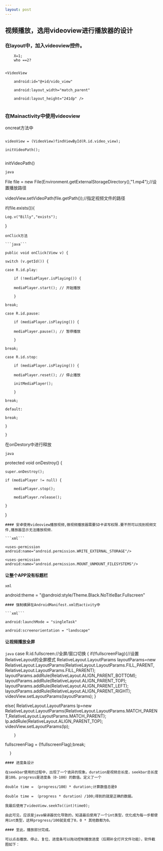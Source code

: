 ```yaml
---
layout: post
---
```



## 视频播放，选用videoview进行播放器的设计
### 在layout中，加入videoview控件。
```
	X=1;
	who ==2?

```

```

<VideoView

    android:id="@+id/vido_view"

    android:layout_width="match_parent"

    android:layout_height="241dp" />


```
### 在Mainactivity中使用videoview
oncreat方法中

```

videoView = (VideoView)findViewById(R.id.video_view);

initVideoPath();


```
initVideoPath()

```java```

File file = new File(Environment.getExternalStorageDirectory(),"1.mp4");//设置播放路径

videoView.setVideoPath(file.getPath());//指定视频文件的路径

if(file.exists()){

    Log.v("Billy","exists");   

}

```
onClick方法

```java```

public void onClick(View v) {

switch (v.getId()) {

case R.id.play:

    if (!mediaPlayer.isPlaying()) {

    mediaPlayer.start(); // 开始播放

    }

break;

case R.id.pause:

    if (mediaPlayer.isPlaying()) {

    mediaPlayer.pause(); // 暂停播放

    }

break;

case R.id.stop:

    if (mediaPlayer.isPlaying()) {

    mediaPlayer.reset(); // 停止播放

    initMediaPlayer();

    }

break;

default:

break;

}

}

```

在onDestory中进行释放

```java```

protected void onDestroy() {

    super.onDestroy();

    if (mediaPlayer != null) {

        mediaPlayer.stop();

        mediaPlayer.release();

    }

}

```
#### 安卓使用videoview播放视频,做视频播放器需要SD卡读写权限.要不然可以找到视频文件,播放器显示无法播放视频.

```xml```

<uses-permission android:name="android.permission.WRITE_EXTERNAL_STORAGE"/>

<uses-permission android:name="android.permission.MOUNT_UNMOUNT_FILESYSTEMS"/>

```
#### 让整个APP没有标题栏

```xml```

android:theme = "@android:style/Theme.Black.NoTitleBar.Fullscreen"

```
#### 强制横屏在AndroidManifest.xml的activity中

```xml```

android:launchMode = "singleTask"

android:screenorientation = "landscape"

```
#### 让视频播放全屏
```java```
 case R.id.fullscreen://全屏/窗口切换
      {
       if(!fullscreenFlag){//设置RelativeLayout的全屏模式
        RelativeLayout.LayoutParams layoutParams=new RelativeLayout.LayoutParams(RelativeLayout.LayoutParams.FILL_PARENT, RelativeLayout.LayoutParams.FILL_PARENT);
            layoutParams.addRule(RelativeLayout.ALIGN_PARENT_BOTTOM);
            layoutParams.addRule(RelativeLayout.ALIGN_PARENT_TOP);
            layoutParams.addRule(RelativeLayout.ALIGN_PARENT_LEFT);
            layoutParams.addRule(RelativeLayout.ALIGN_PARENT_RIGHT);
            videoView.setLayoutParams(layoutParams);
        }

else{
           RelativeLayout.LayoutParams lp=new  RelativeLayout.LayoutParams(RelativeLayout.LayoutParams.MATCH_PARENT,RelativeLayout.LayoutParams.MATCH_PARENT);
           lp.addRule(RelativeLayout.ALIGN_PARENT_TOP);
             videoView.setLayoutParams(lp);

        }    

fullscreenFlag = (!fullscreenFlag);break;

      }

```
#### 进度条设计

在seekbar使用的过程中，出现了一个诡异的现象。duration是视频总长度，seekbar总长度是100。progress是进度条（0-100）的数值。定义了一个

double time = （progress/100）* duration;计算数值总是0

double time = （progress * duration）/100;得到的就是正确的数据。

我最后使用了videoView.seekTo((int)time0);

由此可见，应该是java编译器优化导致的，知道最后使用了一个int类型，优化成为每一步都使用int类型，这样progress/100就变成了0，0 * 其他数都为0。

#### 至此，播放部分完成。

可以点击播放、停止、复位、进度条可以拖动控制播放进度（后期补全打开文件功能），软件截图如下：



